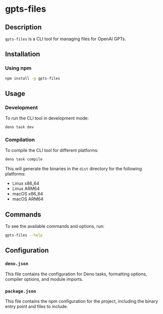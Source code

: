 # gpts-files

## Description
`gpts-files` is a CLI tool for managing files for OpenAI GPTs.

## Installation

### Using npm
```sh
npm install -g gpts-files
```

## Usage

### Development
To run the CLI tool in development mode:
```sh
deno task dev
```

### Compilation
To compile the CLI tool for different platforms:
```sh
deno task compile
```

This will generate the binaries in the `dist` directory for the following platforms:
- Linux x86_64
- Linux ARM64
- macOS x86_64
- macOS ARM64

## Commands
To see the available commands and options, run:
```sh
gpts-files --help
```

## Configuration

### `deno.json`
This file contains the configuration for Deno tasks, formatting options, compiler options, and module imports.

### `package.json`
This file contains the npm configuration for the project, including the binary entry point and files to include.

